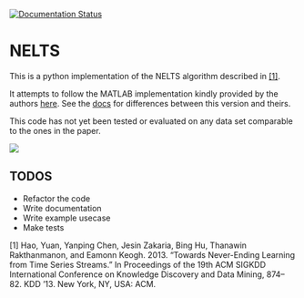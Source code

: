 [![Documentation Status](https://readthedocs.org/projects/nelts/badge/?version=latest)](https://nelts.readthedocs.io/en/latest/?badge=latest)
                
# NELTS

This is a python implementation of the NELTS algorithm described in [[1]](#neltspaper).

It attempts to follow the MATLAB implementation kindly provided by the authors [here](http://alumni.cs.ucr.edu/~yhao/NELTS.html). See the [docs](https://nelts.readthedocs.io/en/latest/index.html) for differences between this version and theirs.

This code has not yet been tested or evaluated on any data set comparable to the ones in the paper.

![](model.gif)

## TODOS

- Refactor the code 
- Write documentation
- Write example usecase
- Make tests

<a name="neltspaper">[1]</a> Hao, Yuan, Yanping Chen, Jesin Zakaria, Bing Hu, Thanawin Rakthanmanon, and Eamonn Keogh. 2013. “Towards Never-Ending Learning from Time Series Streams.” In Proceedings of the 19th ACM SIGKDD International Conference on Knowledge Discovery and Data Mining, 874–82. KDD ’13. New York, NY, USA: ACM.
